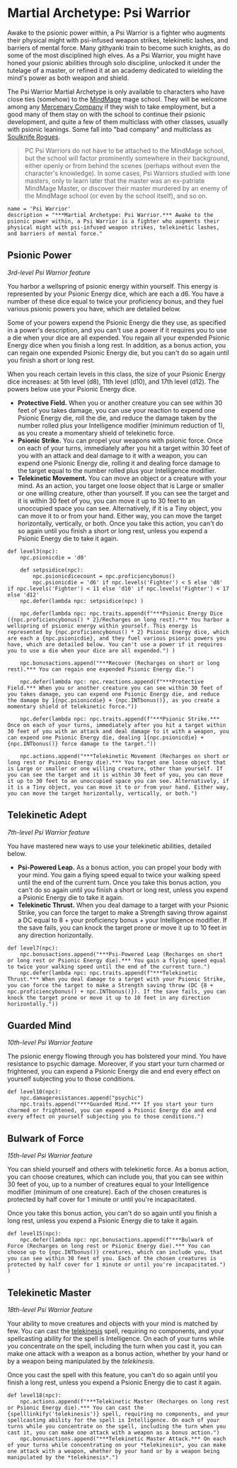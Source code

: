 # Martial Archetype: Psi Warrior
Awake to the psionic power within, a Psi Warrior is a fighter who augments their physical might with psi-infused weapon strikes, telekinetic lashes, and barriers of mental force. Many githyanki train to become such knights, as do some of the most disciplined high elves. As a Psi Warrior, you might have honed your psionic abilities through solo discipline, unlocked it under the tutelage of a master, or refined it at an academy dedicated to wielding the mind's power as both weapon and shield.

The Psi Warrior Martial Archetype is only available to characters who have close ties (somehow) to the [MindMage](../../Organizations/MageSchools/MindMage.md) mage school. They will be welcome among any [Mercenary Company](../../Organizations/MercCompanies/) if they wish to take employment, but a good many of them stay on with the school to continue their psionic development, and quite a few of them multiclass with other classes, usually with psionic leanings. Some fall into "bad company" and multiclass as [Soulknife Rogues](../Rogue/Soulknife.md).

> PC Psi Warriors do not have to be attached to the MindMage school, but the school will factor prominently somewhere in their background, either openly or from behind the scenes (perhaps without even the character's knowledge). In some cases, Psi Warriors studied with lone masters, only to learn later that the master was an ex-patriate MindMage Master, or discover their master murdered by an enemy of the MindMage school (or even by the school itself), and so on.

```
name = 'Psi Warrior'
description = "***Martial Archetype: Psi Warrior.*** Awake to the psionic power within, a Psi Warrior is a fighter who augments their physical might with psi-infused weapon strikes, telekinetic lashes, and barriers of mental force."
```

## Psionic Power
*3rd-level Psi Warrior feature*

You harbor a wellspring of psionic energy within yourself. This energy is represented by your Psionic Energy dice, which are each a d6. You have a number of these dice equal to twice your proficiency bonus, and they fuel various psionic powers you have, which are detailed below.

Some of your powers expend the Psionic Energy die they use, as specified in a power's description, and you can't use a power if it requires you to use a die when your dice are all expended. You regain all your expended Psionic Energy dice when you finish a long rest. In addition, as a bonus action, you can regain one expended Psionic Energy die, but you can't do so again until you finish a short or long rest.

When you reach certain levels in this class, the size of your Psionic Energy dice increases: at 5th level (d8), 11th level (d10), and 17th level (d12). The powers below use your Psionic Energy dice.

* **Protective Field.** When you or another creature you can see within 30 feet of you takes damage, you can use your reaction to expend one Psionic Energy die, roll the die, and reduce the damage taken by the number rolled plus your Intelligence modifier (minimum reduction of 1), as you create a momentary shield of telekinetic force.
* **Psionic Strike.** You can propel your weapons with psionic force. Once on each of your turns, immediately after you hit a target within 30 feet of you with an attack and deal damage to it with a weapon, you can expend one Psionic Energy die, rolling it and dealing force damage to the target equal to the number rolled plus your Intelligence modifier.
* **Telekinetic Movement.** You can move an object or a creature with your mind. As an action, you target one loose object that is Large or smaller or one willing creature, other than yourself. If you can see the target and it is within 30 feet of you, you can move it up to 30 feet to an unoccupied space you can see. Alternatively, if it is a Tiny object, you can move it to or from your hand. Either way, you can move the target horizontally, vertically, or both. Once you take this action, you can't do so again until you finish a short or long rest, unless you expend a Psionic Energy die to take it again.

```
def level3(npc):
    npc.psionicdie = 'd0'

    def setpsidice(npc): 
        npc.psionicdicecount = npc.proficiencybonus()
        npc.psionicdie = 'd6' if npc.levels('Fighter') < 5 else 'd8' if npc.levels('Fighter') < 11 else 'd10' if npc.levels('Fighter') < 17 else 'd12'
    npc.defer(lambda npc: setpsidice(npc) )

    npc.defer(lambda npc: npc.traits.append(f"***Psionic Energy Dice ({npc.proficiencybonus() * 2}/Recharges on long rest).*** You harbor a wellspring of psionic energy within yourself. This energy is represented by {npc.proficiencybonus() * 2} Psionic Energy dice, which are each a {npc.psionicdie}, and they fuel various psionic powers you have, which are detailed below. You can't use a power if it requires you to use a die when your dice are all expended.") )

    npc.bonusactions.append("***Recover (Recharges on short or long rest).*** You can regain one expended Psionic Energy die.")

    npc.defer(lambda npc: npc.reactions.append(f"***Protective Field.*** When you or another creature you can see within 30 feet of you takes damage, you can expend one Psionic Energy die, and reduce the damage by 1{npc.psionicdie} + {npc.INTbonus()}, as you create a momentary shield of telekinetic force."))

    npc.defer(lambda npc: npc.traits.append(f"***Psionic Strike.*** Once on each of your turns, immediately after you hit a target within 30 feet of you with an attack and deal damage to it with a weapon, you can expend one Psionic Energy die, dealing 1{npc.psionicdie} + {npc.INTbonus()} force damage to the target."))

    npc.actions.append("***Telekinetic Movement (Recharges on short or long rest or Psionic Energy die).*** You target one loose object that is Large or smaller or one willing creature, other than yourself. If you can see the target and it is within 30 feet of you, you can move it up to 30 feet to an unoccupied space you can see. Alternatively, if it is a Tiny object, you can move it to or from your hand. Either way, you can move the target horizontally, vertically, or both.")
```


## Telekinetic Adept
*7th-level Psi Warrior feature*

You have mastered new ways to use your telekinetic abilities, detailed below.

* **Psi-Powered Leap.** As a bonus action, you can propel your body with your mind. You gain a flying speed equal to twice your walking speed until the end of the current turn. Once you take this bonus action, you can't do so again until you finish a short or long rest, unless you expend a Psionic Energy die to take it again.
* **Telekinetic Thrust.** When you deal damage to a target with your Psionic Strike, you can force the target to make a Strength saving throw against a DC equal to 8 + your proficiency bonus + your Intelligence modifier. If the save fails, you can knock the target prone or move it up to 10 feet in any direction horizontally.

```
def level7(npc):
    npc.bonusactions.append("***Psi-Powered Leap (Recharges on short or long rest or Psionic Energy die).*** You gain a flying speed equal to twice your walking speed until the end of the current turn.")
    npc.defer(lambda npc: npc.traits.append(f"***Telekinetic Thrust.*** When you deal damage to a target with your Psionic Strike, you can force the target to make a Strength saving throw (DC {8 + npc.proficiencybonus() + npc.INTbonus()}). If the save fails, you can knock the target prone or move it up to 10 feet in any direction horizontally."))
```

## Guarded Mind
*10th-level Psi Warrior feature*

The psionic energy flowing through you has bolstered your mind. You have resistance to psychic damage. Moreover, if you start your turn charmed or frightened, you can expend a Psionic Energy die and end every effect on yourself subjecting you to those conditions.

```
def level10(npc):
    npc.damageresistances.append("psychic")
    npc.traits.append("***Guarded Mind.*** If you start your turn charmed or frightened, you can expend a Psionic Energy die and end every effect on yourself subjecting you to those conditions.")
```

## Bulwark of Force
*15th-level Psi Warrior feature*

You can shield yourself and others with telekinetic force. As a bonus action, you can choose creatures, which can include you, that you can see within 30 feet of you, up to a number of creatures equal to your Intelligence modifier (minimum of one creature). Each of the chosen creatures is protected by half cover for 1 minute or until you're incapacitated.

Once you take this bonus action, you can't do so again until you finish a long rest, unless you expend a Psionic Energy die to take it again.

```
def level15(npc):
    npc.defer(lambda npc: npc.bonusactions.append(f"***Bulwark of Force (Recharges on long rest or Psionic Energy die).*** You can choose up to {npc.INTbonus()} creatures, which can include you, that you can see within 30 feet of you. Each of the chosen creatures is protected by half cover for 1 minute or until you're incapacitated.") )
```

## Telekinetic Master
*18th-level Psi Warrior feature*

Your ability to move creatures and objects with your mind is matched by few. You can cast the [telekinesis](../../Magic/Spells/telekinesis.md) spell, requiring no components, and your spellcasting ability for the spell is Intelligence. On each of your turns while you concentrate on the spell, including the turn when you cast it, you can make one attack with a weapon as a bonus action, whether by your hand or by a weapon being manipulated by the *telekinesis*.

Once you cast the spell with this feature, you can't do so again until you finish a long rest, unless you expend a Psionic Energy die to cast it again.

```
def level18(npc):
    npc.actions.append(f"***Telekinetic Master (Recharges on long rest or Psionic Energy die).*** You can cast the {spelllinkify('telekinesis')} spell, requiring no components, and your spellcasting ability for the spell is Intelligence. On each of your turns while you concentrate on the spell, including the turn when you cast it, you can make one attack with a weapon as a bonus action.")
    npc.bonusactions.append("***Telekinetic Master Attack.*** On each of your turns while concentrating on your *telekinesis*, you can make one attack with a weapon, whether by your hand or by a weapon being manipulated by the *telekinesis*.")
```
